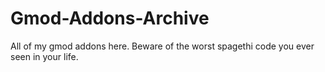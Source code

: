 # Gmod-Addons-Archive
All of my gmod addons here. Beware of the worst spagethi code you ever seen in your life.
